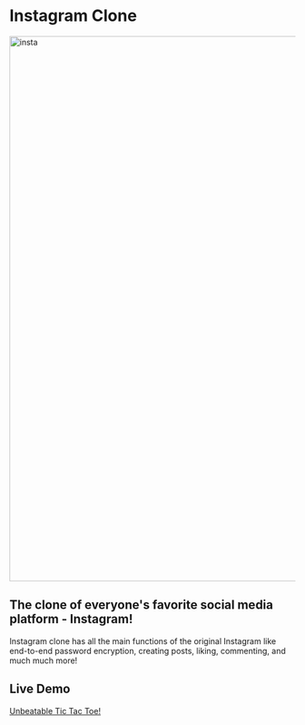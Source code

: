 # Instagram Clone

<img width="960" alt="insta" src="https://github.com/YevheniiaSimaka/Instagram-Clone/assets/112284703/aaf67134-8d14-4595-b0d7-216dc692eb24">

## The clone of everyone's favorite social media platform - Instagram!

Instagram clone has all the main functions of the original Instagram like end-to-end password encryption, creating posts, liking, commenting, and much much more!

## Live Demo

[Unbeatable Tic Tac Toe!](https://yevheniiasimaka.github.io/Tic-Tac-Toe/)



